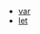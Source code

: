 - [var](https://developer.mozilla.org/en-US/docs/Web/JavaScript/Reference/Statements/var)
- [let](https://developer.mozilla.org/en-US/docs/Web/JavaScript/Reference/Statements/let)

